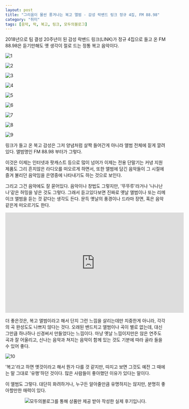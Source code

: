 ```yaml
---
layout: post
title: "그리움이 물씬 풍겨나는 복고 앨범 - 감성 락밴드 링크 정규 4집, FM 88.98"
category: "취미"
tags: [음악, 락, 복고, 링크, 모두의블로그]
---
```


2018년으로 팀 결성 20주년이 된 감성 락밴드 링크(LINK)가
정규 4집으로 들고 온 FM 88.98은
듣기만해도 옛 생각이 절로 드는 정통 복고 음악이다.

![1](https://lh3.googleusercontent.com/Y6auBNZUUBcGk9OZFGo19Iew_mlO9gfl-6o9xFsXfh8bC1Wys8GhhZY67pEVpG5S0CRzZPmzA-d9WA=s480)

![2](https://lh3.googleusercontent.com/wqcbP5BY-rygdrM-X8SBe-uvKrAD98_bVMod9BYihM8E2atkrF6t8tuLQbYx2Iq45j3zs7MOg90Mzg=s480)

![3](https://lh3.googleusercontent.com/sO7l6KvtGQLZYmrGK1YzsKVRrclfo1Mm3b9vReUQol7tmgzxPg57Yi4Olu_Nxj3VjwSc0V5cXxEbTg=s480)


![4](https://lh3.googleusercontent.com/gCeO-enzs82nPfyDutJN6PTEcRiDekrLQbb0F97U45lGKnpE9_yHX4vxaatkqjnfrFf-yhAKaFSnQA=s480)

![5](https://lh3.googleusercontent.com/VGfF4YKLvtSab7Q6kHhY0M4VwdI9VbNFyPXpnTsZghJhqd1wtZ2YGpqszHmFkwvcnsDtBu27HzRe4w=s480)

![6](https://lh3.googleusercontent.com/J6mw_GXgg23MZguv2fFbRkSwRPskjdXOGhyYt35xrvax_m5PtmtdBW8kUHKfTtvF0_c1YbipA5DtaA=s480)

![7](https://lh3.googleusercontent.com/SnhM-Dd1WPMMk34CwjOY4O5bkBfpRCbpD-XPWEkhfrQHm71DWpYnY0-SpA7F3NY7XsInPtWCy6osWQ=s480)

![8](https://lh3.googleusercontent.com/6t2jDeoNNBTPFzSMudvjVT0qUxV3LLzl7CtoCm0jwd3Z3Y5qHXgVn1A-q4o_92_crD3aCNoRWc1FwA=s480)

![9](https://lh3.googleusercontent.com/jZAI_-7GLuFxjSD8-0xBoo883hogKx4lQEdEN4lmtR0zt7NMp0IcPJr5F6Fd9I-elBQQYwYWKZl8Xg=s480)

링크가 들고 온 복고 감성은
그저 양념처럼 살짝 들어간게 아니라
앨범 전체에 짙게 깔려있다.
앨범명인 FM 88.98 부터가 그렇다.

이것은 이제는 인터넷과 팟캐스트 등으로 많이 넘어가
이제는 전용 단말기는 커녕 지원 제품도 그리 흔치않은
라디오를 떠오르게 하면서,
또한 앨범에 담긴 음악들이 그 시절에 즐겨 불리던 음악임을
은영중에 나타내기도 하는 것으로 보인다.

그리고 그건 음악에도 잘 묻어있다.
음악이나 창법도 그렇지만, '뚜뚜루'라거나 '나나난나'같은 허밍을 넣은 것도 그렇다.
그래서 듣고있다보면 진짜로 옛날 앨범이나 또는 리메이크 앨범을 듣는 것 같다는 생각도 든다.
문득 옛날의 풍경이나 드라마 장면, 혹은 음악 같은게 떠오르기도 한다.

<center><iframe width="560" height="315" src="https://www.youtube.com/embed/dIIRp3G3vhY" frameborder="0" allow="accelerometer; autoplay; encrypted-media; gyroscope; picture-in-picture" allowfullscreen></iframe></center>

더 좋은것은, 복고 앨범이라고 해서 단지 그런 느낌을 살리는데만 치중한게 아니라,
각각의 곡 완성도도 나쁘지 않다는 것다.
오래된 밴드치고 앨범이나 곡이 별로 없는데,
대신 그만큼 하나하나 신경써서 만들었다는 느낌이다.
마냥 옛날 느낌이지만은 않은 연주도 곡과 잘 어울리고,
신나는 음악과 쳐지는 음악이 함께 있는 것도
기분에 따라 골라 들을 수 있어 좋다.

![10](https://lh3.googleusercontent.com/em57y8yv_zpa6Ul8Gde8TuXzIZYW_F3tAdM9m8DZGaj-1W0oPPFHwwjNMhvT54XjP96RuOVYy2h6AQ=s480)

'복고'라고 하면 옛것이라고 해서 뭔가 다를 것 같지만,
따지고 보면 그것도 예전 그 때에는 말 그대로 '유행'하던 것이다.
많은 사람들이 좋아했던 이유가 있다는 말이다.

이 앨범도 그렇다.
대단히 화려하거나,
누구든 알아줄만큼 유명하지는 않지만,
분명히 좋아할만한 매력이 있다.



<center><img src="https://moduad.com/img/sponser_img.php?mb_mb=reznoagmailcom&wr_wr=123904&bo_table=hobby&p_wr_wr=26933" alt="모두의블로그를 통해 상품만 제공 받아 작성한 실제 후기입니다." /></center>
